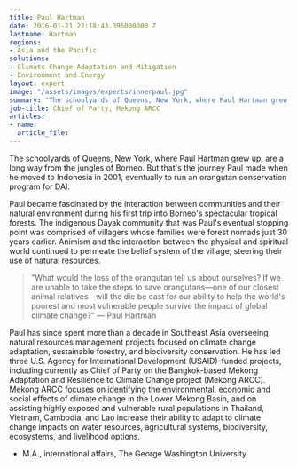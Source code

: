 ```yaml
---
title: Paul Hartman
date: 2016-01-21 22:18:43.395000000 Z
lastname: Hartman
regions:
- Asia and the Pacific
solutions:
- Climate Change Adaptation and Mitigation
- Environment and Energy
layout: expert
image: "/assets/images/experts/innerpaul.jpg"
summary: "The schoolyards of Queens, New York, where Paul Hartman grew up, are a long way from the jungles of Borneo. But that's the journey Paul made when he moved to Indonesia in 2001, eventually to run an orangutan conservation program for DAI."
job-title: Chief of Party, Mekong ARCC
articles:
- name:
  article_file:
---
```

The schoolyards of Queens, New York, where Paul Hartman grew up, are a long way from the jungles of Borneo. But that's the journey Paul made when he moved to Indonesia in 2001, eventually to run an orangutan conservation program for DAI.

Paul became fascinated by the interaction between communities and their natural environment during his first trip into Borneo's spectacular tropical forests. The indigenous Dayak community that was Paul's eventual stopping point was comprised of villagers whose families were forest nomads just 30 years earlier. Animism and the interaction between the physical and spiritual world continued to permeate the belief system of the village, steering their use of natural resources.

> "What would the loss of the orangutan tell us about ourselves? If we are unable to take the steps to save orangutans—one of our closest animal relatives—will the die be cast for our ability to help the world's poorest and most vulnerable people survive the impact of global climate change?" — Paul Hartman

Paul has since spent more than a decade in Southeast Asia overseeing natural resources management projects focused on climate change adaptation, sustainable forestry, and biodiversity conservation. He has led three U.S. Agency for International Development (USAID)-funded projects, including currently as Chief of Party on the Bangkok-based Mekong Adaptation and Resilience to Climate Change project (Mekong ARCC). Mekong ARCC focuses on identifying the environmental, economic and social effects of climate change in the Lower Mekong Basin, and on assisting highly exposed and vulnerable rural populations in Thailand, Vietnam, Cambodia, and Lao increase their ability to adapt to climate change impacts on water resources, agricultural systems, biodiversity, ecosystems, and livelihood options.

* M.A., international affairs, The George Washington University
